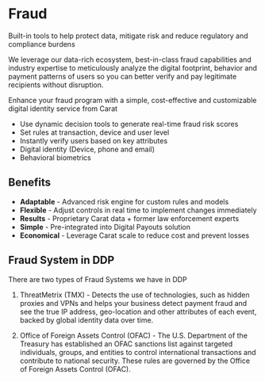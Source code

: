 # Fraud

Built-in tools to help protect data, mitigate risk and reduce regulatory and compliance burdens

We leverage our data-rich ecosystem, best-in-class fraud capabilities and industry expertise to meticulously analyze the digital footprint, behavior and payment patterns of users so you can better verify and pay legitimate recipients without disruption.

Enhance your fraud program with a simple, cost-effective and customizable digital identity service from Carat

- Use dynamic decision tools to generate real-time fraud risk scores
- Set rules at transaction, device and user level
- Instantly verify users based on key attributes
- Digital identity (Device, phone and email)
- Behavioral biometrics

## Benefits

- **Adaptable** - Advanced risk engine for custom rules and models
- **Flexible** - Adjust controls in real time to implement changes immediately
- **Results** - Proprietary Carat data + former law enforcement experts
- **Simple** - Pre-integrated into Digital Payouts solution
- **Economical** - Leverage Carat scale to reduce cost and prevent losses

## Fraud System in DDP

 There are two types of Fraud Systems we have in DDP

 1. ThreatMetrix (TMX) - Detects the use of technologies, such as hidden proxies and VPNs and helps your business detect payment fraud and see the true IP address, geo-location and other attributes of each event, backed by global identity data over time.

 2. Office of Foreign Assets Control  (OFAC)  - The U.S. Department of the Treasury has established an OFAC sanctions list against targeted individuals, groups, and entities to control international transactions and contribute to national security. These rules are governed by the Office of Foreign Assets Control (OFAC).
